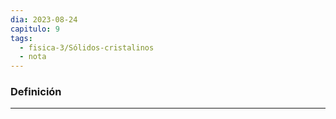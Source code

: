 ```yaml
---
dia: 2023-08-24
capitulo: 9
tags:
  - fisica-3/Sólidos-cristalinos
  - nota
---
```

### Definición
---
